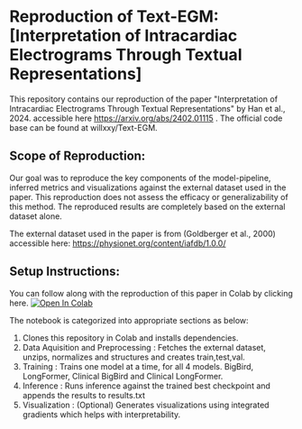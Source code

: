 # Reproduction of Text-EGM: [Interpretation of Intracardiac Electrograms Through Textual Representations]
This repository contains our reproduction of the paper "Interpretation of Intracardiac Electrograms Through Textual Representations" by Han et al., 2024. accessible here https://arxiv.org/abs/2402.01115 . The official code base can be found at willxxy/Text-EGM.

## Scope of Reproduction:
Our goal was to reproduce the key components of the model-pipeline, inferred metrics and visualizations against the external dataset used in the paper.
This reproduction does not assess the efficacy or generalizability of this method. 
The reproduced results are completely based on the external dataset alone.

The external dataset used in the paper is from (Goldberger et al., 2000) accessible here: https://physionet.org/content/iafdb/1.0.0/

## Setup Instructions:
You can follow along with the reproduction of this paper in Colab by clicking here.
[![Open In Colab](https://colab.research.google.com/assets/colab-badge.svg)](https://colab.research.google.com/github.com/spot-p/Text-EGM/blob/main/project_reproduction_driver.ipynb)

The notebook is categorized into appropriate sections as below:

1) Clones this repository in Colab and installs dependencies.
2) Data Aquisition and Preprocessing : Fetches the external dataset, unzips, normalizes and structures and creates train,test,val.
3) Training : Trains one model at a time, for all 4 models. BigBird, LongFormer, Clinical BigBird and Clinical LongFormer.
4) Inference : Runs inference against the trained best checkpoint and appends the results to results.txt
5) Visualization : (Optional) Generates visualizations using integrated gradients which helps with interpretability.

